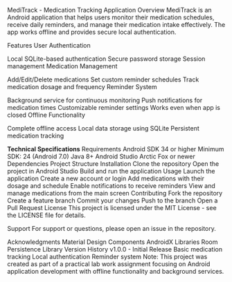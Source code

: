 MediTrack - Medication Tracking Application
Overview 
MediTrack is an Android application that helps users monitor their medication schedules, receive daily reminders, and manage their medication intake effectively. The app works offline and provides secure local authentication.

Features
User Authentication

Local SQLite-based authentication
Secure password storage
Session management
Medication Management

Add/Edit/Delete medications
Set custom reminder schedules
Track medication dosage and frequency
Reminder System

Background service for continuous monitoring
Push notifications for medication times
Customizable reminder settings
Works even when app is closed
Offline Functionality

Complete offline access
Local data storage using SQLite
Persistent medication tracking

**Technical Specifications**
Requirements
Android SDK 34 or higher
Minimum SDK: 24 (Android 7.0)
Java 8+
Android Studio Arctic Fox or newer
Dependencies
Project Structure
Installation
Clone the repository
Open the project in Android Studio
Build and run the application
Usage
Launch the application
Create a new account or login
Add medications with their dosage and schedule
Enable notifications to receive reminders
View and manage medications from the main screen
Contributing
Fork the repository
Create a feature branch
Commit your changes
Push to the branch
Open a Pull Request
License
This project is licensed under the MIT License - see the LICENSE file for details.

Support
For support or questions, please open an issue in the repository.

Acknowledgments
Material Design Components
AndroidX Libraries
Room Persistence Library
Version History
v1.0.0 - Initial Release
Basic medication tracking
Local authentication
Reminder system
Note: This project was created as part of a practical lab work assignment focusing on Android application development with offline functionality and background services.
